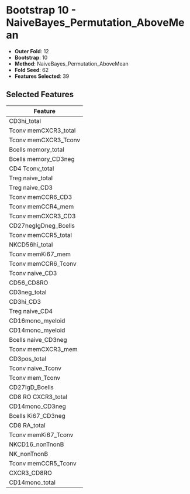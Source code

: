 # Bootstrap 10 - NaiveBayes_Permutation_AboveMean

- **Outer Fold**: 12
- **Bootstrap**: 10
- **Method**: NaiveBayes_Permutation_AboveMean
- **Fold Seed**: 62
- **Features Selected**: 39

## Selected Features

| Feature |
|---------|
| CD3hi_total |
| Tconv memCXCR3_total |
| Tconv memCXCR3_Tconv |
| Bcells memory_total |
| Bcells memory_CD3neg |
| CD4 Tconv_total |
| Treg naive_total |
| Treg naive_CD3 |
| Tconv memCCR6_CD3 |
| Tconv memCCR4_mem |
| Tconv memCXCR3_CD3 |
| CD27negIgDneg_Bcells |
| Tconv memCCR5_total |
| NKCD56hi_total |
| Tconv memKi67_mem |
| Tconv memCCR6_Tconv |
| Tconv naive_CD3 |
| CD56_CD8RO |
| CD3neg_total |
| CD3hi_CD3 |
| Treg naive_CD4 |
| CD16mono_myeloid |
| CD14mono_myeloid |
| Bcells naive_CD3neg |
| Tconv memCXCR3_mem |
| CD3pos_total |
| Tconv naive_Tconv |
| Tconv mem_Tconv |
| CD27IgD_Bcells |
| CD8 RO CXCR3_total |
| CD14mono_CD3neg |
| Bcells Ki67_CD3neg |
| CD8 RA_total |
| Tconv memKi67_Tconv |
| NKCD16_nonTnonB |
| NK_nonTnonB |
| Tconv memCCR5_Tconv |
| CXCR3_CD8RO |
| CD14mono_total |
